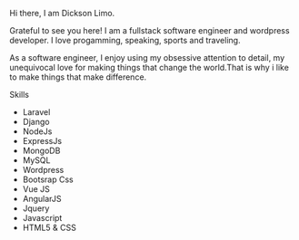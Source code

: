 Hi there, I am Dickson Limo.

Grateful to see you here!
I am a fullstack software engineer and wordpress developer. I love progamming, speaking, sports and traveling.

As a software engineer, I enjoy using my obsessive attention to detail, my unequivocal love for making things that change the world.That is why i like to make things that make difference.

Skills
- Laravel
- Django
- NodeJs
- ExpressJs
- MongoDB
- MySQL
- Wordpress
- Bootsrap Css
- Vue JS
- AngularJS
- Jquery
- Javascript
- HTML5 & CSS


<!---
dkklimo/dkklimo is a ✨ special ✨ repository because its `README.md` (this file) appears on your GitHub profile.
You can click the Preview link to take a look at your changes.
--->
